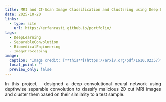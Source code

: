 ```yaml
---
title: MRI and CT-Scan Image Classification and Clustering using Deep Learning
date: 2025-10-20
links:
  - type: site
    url: https://erfanrasti.github.io/portfolio/
tags:
  - DeepLearning
  - SeparableConvolution
  - BiomedicalEngineering
  - ImageProcessing
image:
  caption: "Image credit: [**this**](https://arxiv.org/pdf/1610.02357)"
  focal_point: ""
  preview_only: false
---
```


<p style="text-align: justify;">
In this project, I designed a deep convolutional neural network using depthwise separable convolution to classify malicious 2D cut MRI images and cluster them based on their similarity to a test sample.
</p>

